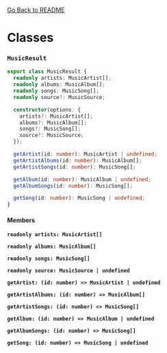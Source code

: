 [Go Back to README](../README.md)

# Classes

### `MusicResult`

```ts
export class MusicResult {
  readonly artists: MusicArtist[];
  readonly albums: MusicAlbum[];
  readonly songs: MusicSong[];
  readonly source?: MusicSource;

  constructor(options: {
    artists?: MusicArtist[];
    albums?: MusicAlbum[];
    songs?: MusicSong[];
    source?: MusicSource;
  });

  getArtist(id: number): MusicArtist | undefined;
  getArtistAlbums(id: number): MusicAlbum[];
  getArtistSongs(id: number): MusicSong[];

  getAlbum(id: number): MusicAlbum | undefined;
  getAlbumSongs(id: number): MusicSong[];

  getSong(id: number): MusicSong | undefined;
}
```

#### Members

**`readonly artists: MusicArtist[]`**

**`readonly albums: MusicAlbum[]`**

**`readonly songs: MusicSong[]`**

**`readonly source: MusicSource | undefined`**

**`getArtist: (id: number) => MusicArtist | undefined`**

**`getArtistAlbums: (id: number) => MusicAlbum[]`**

**`getArtistSongs: (id: number) => MusicSong[]`**

**`getAlbum: (id: number) => MusicAlbum | undefined`**

**`getAlbumSongs: (id: number) => MusicSong[]`**

**`getSong: (id: number) => MusicSong | undefined`**
